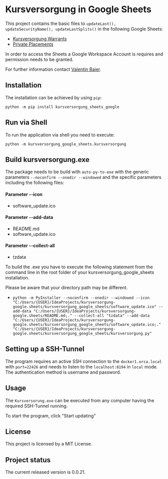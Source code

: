 # Kursversorgung in Google Sheets
This project contains the basic files to ```updateLast(), updateSecurityName(), updateLastSplits()``` in the following Google Sheets: 
- [Kursversorgung Warrants](https://docs.google.com/spreadsheets/d/118-bK-9Iu0DRJiML1OE3yoXIh6LtHVrArLrPeYhRmek)
- [Private Placements](https://docs.google.com/spreadsheets/d/1ZKO1kNXYg6xkr-vsfS4KmITfAt9J7jC6o0cBFlDuKXo)

In order to access the Sheets a Google Workspace Account is requires and permission needs to be granted.

For further information contact [Valentin Baier](mailto:baier@orcacapital.de?subject=Google%20Workspace%20Account).

## Installation
The installation can be achieved by using ``pip``:

``python -m pip install kursversorgung_sheets_google``

## Run via Shell
To run the application via shell you need to execute:

``python -m kursversorgung_google_sheets.kursversorgung``

## Build kursversorgung.exe
The package needs to be build with ```auto-py-to-exe``` with the generic parameters ``--noconfirm --onedir --windowed`` and the specific parameters including the following files:

#### Parameter --icon 
- software_update.ico
#### Parameter --add-data
- README.md
- software_update.ico
#### Parameter --collect-all
- tzdata

To build the .exe you have to execute the following statement from the command line in the root folder of your kursversorgung_google_sheets installation.

Please be aware that your directory path may be different.

- ``python -m PyInstaller --noconfirm --onedir --windowed --icon "C:/Users/{USER}/IdeaProjects/kursversorgung-google.sheets/kursversorgung_google_sheets/software_update.ico" --add-data "C:/Users/{USER}/IdeaProjects/kursversorgung-google.sheets/README.md;." --collect-all "tzdata" --add-data "C:/Users/{USER}/IdeaProjects/kursversorgung-google.sheets/kursversorgung_google_sheets/software_update.ico;."  "C:/Users/{USER}/IdeaProjects/kursversorgung-google.sheets/kursversorgung_google_sheets/kursversorgung.py"``

## Setting up a SSH-Tunnel
The program requires an active SSH connection to the ``docker1.orca.local`` with ``port=22426`` and needs to listen to the ``localhost:8194`` in ``local`` mode. The authentication method is username and password.

## Usage
The ``Kursversorung.exe`` can be executed from any computer having the required SSH-Tunnel running.

To start the program, click "Start updating"

## License
This project is licensed by a MIT License.

## Project status
The current released version is 0.0.21.
